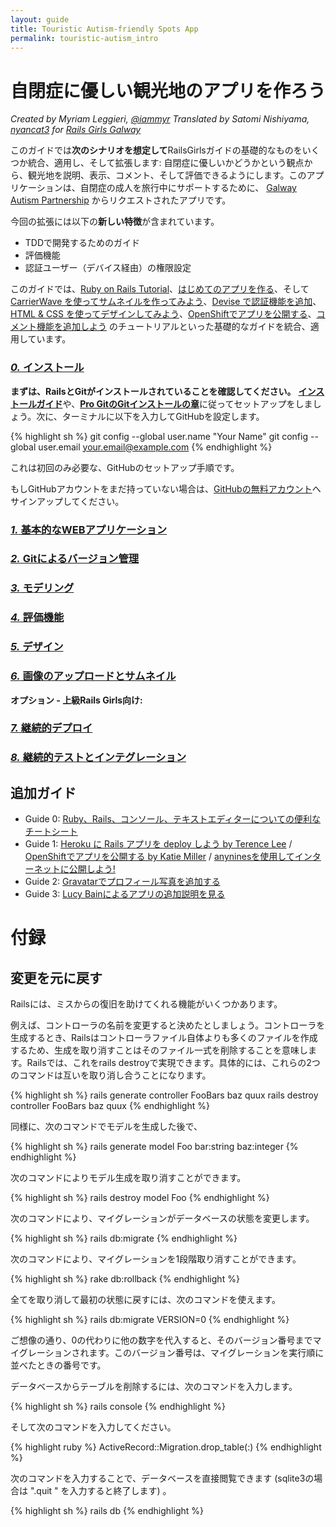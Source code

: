 ```yaml
---
layout: guide
title: Touristic Autism-friendly Spots App
permalink: touristic-autism_intro
---
```


# 自閉症に優しい観光地のアプリを作ろう

*Created by Myriam Leggieri, [@iammyr](https://twitter.com/iammyr) Translated by Satomi Nishiyama, [nyancat3](https://github.com/nyancat3)*
*for [Rails Girls Galway](https://github.com/RailsGirlsGalway)*

このガイドでは**次のシナリオを想定して**RailsGirlsガイドの基礎的なものをいくつか統合、適用し、そして拡張します: 自閉症に優しいかどうかという観点から、観光地を説明、表示、コメント、そして評価できるようにします。このアプリケーションは、自閉症の成人を旅行中にサポートするために、 [Galway Autism Partnership](https://galwayautismpartnership.com/) からリクエストされたアプリです。

今回の拡張には以下の**新しい特徴**が含まれています。

* TDDで開発するためのガイド
* 評価機能
* 認証ユーザー（デバイス経由）の権限設定

このガイドでは、[Ruby on Rails Tutorial](https://www.railstutorial.org/book)、[はじめてのアプリを作る](/app)、そして [CarrierWave を使ってサムネイルを作ってみよう](/thumbnails)、[Devise で認証機能を追加](/devise)、[HTML & CSS を使ってデザインしてみよう](/design)、[OpenShiftでアプリを公開する](/openshift)、[コメント機能を追加しよう](/commenting) のチュートリアルといった基礎的なガイドを統合、適用しています。



### [*0.* インストール](/install)

**まずは、RailsとGitがインストールされていることを確認してください。** [**インストールガイド**](/install)や、[**Pro GitのGitインストールの章**](https://www.git-scm.com/book/en/Getting-Started-Installing-Git)に従ってセットアップをしましょう。次に、ターミナルに以下を入力してGitHubを設定します。

{% highlight sh %}
git config --global user.name "Your Name"
git config --global user.email your.email@example.com
{% endhighlight %}

<p>これは初回のみ必要な、GitHubのセットアップ手順です。</p>

もしGitHubアカウントをまだ持っていない場合は、[GitHubの無料アカウント](https://github.com/signup/free)へサインアップしてください。


### [*1.* 基本的なWEBアプリケーション](/touristic-autism_basic-app)

### [*2.* Gitによるバージョン管理](/touristic-autism_git)

### [*3.* モデリング](/touristic-autism_resource-modeling)

### [*4.* 評価機能](/touristic-autism_resource-rating)

### [*5.* デザイン](/touristic-autism_design)

### [*6.* 画像のアップロードとサムネイル](/touristic-autism_image-upload)

**オプション - 上級Rails Girls向け:**

### [*7.* 継続的デプロイ](/touristic-autism_continuous-deployment)

### [*8.* 継続的テストとインテグレーション](/touristic-autism_static-pages-tdd)




## 追加ガイド

* Guide 0: [Ruby、Rails、コンソール、テキストエディターについての便利なチートシート](https://www.pragtob.info/rails-beginner-cheatsheet/)
* Guide 1: [Heroku に Rails アプリを deploy しよう by Terence Lee](/heroku) / [OpenShiftでアプリを公開する by Katie Miller](/openshift) / [anyninesを使用してインターネットに公開しよう!](/anynines)
* Guide 2: [Gravatarでプロフィール写真を追加する](/gravatar)
* Guide 3: [Lucy Bainによるアプリの追加説明を見る](https://github.com/lbain/railsgirls)


# 付録

## 変更を元に戻す

Railsには、ミスからの復旧を助けてくれる機能がいくつかあります。

例えば、コントローラの名前を変更すると決めたとしましょう。コントローラを生成するとき、Railsはコントローラファイル自体よりも多くのファイルを作成するため、生成を取り消すことはそのファイル一式を削除することを意味します。Railsでは、これをrails destroyで実現できます。具体的には、これらの2つのコマンドは互いを取り消し合うことになります。

{% highlight sh %}
rails generate controller FooBars baz quux
rails destroy  controller FooBars baz quux
{% endhighlight %}

同様に、次のコマンドでモデルを生成した後で、

{% highlight sh %}
rails generate model Foo bar:string baz:integer
{% endhighlight %}

次のコマンドによりモデル生成を取り消すことができます。

{% highlight sh %}
rails destroy model Foo
{% endhighlight %}

次のコマンドにより、マイグレーションがデータベースの状態を変更します。

{% highlight sh %}
rails db:migrate
{% endhighlight %}

次のコマンドにより、マイグレーションを1段階取り消すことができます。

{% highlight sh %}
rake db:rollback
{% endhighlight %}

全てを取り消して最初の状態に戻すには、次のコマンドを使えます。

{% highlight sh %}
rails db:migrate VERSION=0
{% endhighlight %}

ご想像の通り、0の代わりに他の数字を代入すると、そのバージョン番号までマイグレーションされます。このバージョン番号は、マイグレーションを実行順に並べたときの番号です。

データベースからテーブルを削除するには、次のコマンドを入力します。

{% highlight sh %}
rails console
{% endhighlight %}

そして次のコマンドを入力してください。

{% highlight ruby %}
ActiveRecord::Migration.drop_table(:<table-name>)
{% endhighlight %}

次のコマンドを入力することで、データベースを直接閲覧できます (sqlite3の場合は ".quit " を入力すると終了します) 。

{% highlight sh %}
rails db
{% endhighlight %}
